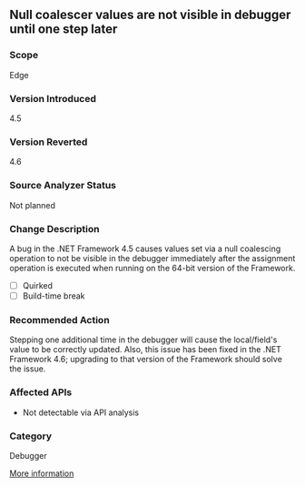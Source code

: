 ## Null coalescer values are not visible in debugger until one step later

### Scope
Edge

### Version Introduced
4.5

### Version Reverted
4.6

### Source Analyzer Status
Not planned

### Change Description
A bug in the .NET Framework 4.5 causes values set via a null coalescing operation to not be visible in the debugger immediately after the assignment operation is executed when running on the 64-bit version of the Framework.

- [ ] Quirked
- [ ] Build-time break

### Recommended Action
Stepping one additional time in the debugger will cause the local/field's value to be correctly updated. Also, this issue has been fixed in the .NET Framework 4.6; upgrading to that version of the Framework should solve the issue.

### Affected APIs
* Not detectable via API analysis

### Category
Debugger

[More information](http://stackoverflow.com/questions/19352130/why-doesnt-the-null-coalescing-operator-work-in-this-situation)

<!-- breaking change id: 123 -->
